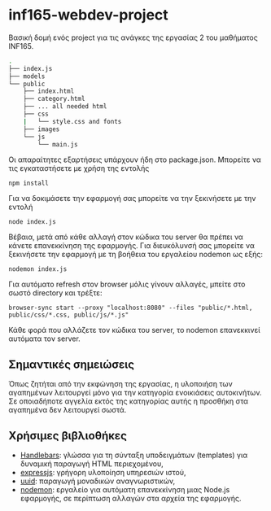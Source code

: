 # inf165-webdev-project
Βασική δομή ενός project για τις ανάγκες της εργασίας 2 του μαθήματος INF165.

```bash
.
├── index.js
├── models
└── public
    ├── index.html
    ├── category.html
    ├── ... all needed html
    ├── css
    |   └── style.css and fonts
    ├── images
    └── js
        └── main.js
```

Οι απαραίτητες εξαρτήσεις υπάρχουν ήδη στο package.json. 
Μπορείτε να τις εγκαταστήσετε με χρήση της εντολής
```
npm install
```

Για να δοκιμάσετε την εφαρμογή σας μπορείτε να την ξεκινήσετε με την εντολή
```
node index.js
```

Βέβαια, μετά από κάθε αλλαγή στον κώδικα του server θα πρέπει να κάνετε επανεκκίνηση της εφαρμογής. Για διευκόλυνσή σας μπορείτε να ξεκινήσετε την εφαρμογή με τη βοήθεια του εργαλείου nodemon ως εξής:

```
nodemon index.js
```
Για αυτόματο refresh στον browser μόλις γίνουν αλλαγές, μπείτε στο σωστό directory και τρέξτε:
```
browser-sync start --proxy "localhost:8080" --files "public/*.html, public/css/*.css, public/js/*.js"
```

Κάθε φορά που αλλάζετε τον κώδικα του server, το nodemon επανεκκινεί αυτόματα τον server.

## Σημαντικές σημειώσεις
Όπως ζητήται από την εκφώνηση της εργασίας, η υλοποιήση των αγαπημένων λειτουργεί μόνο για την κατηγορία ενοικιάσεις αυτοκινήτων. Σε οποιαδήποτε αγγελία εκτός της κατηγορίας αυτής η προσθήκη στα αγαπημένα δεν λειτουργεί σωστά.

## Χρήσιμες βιβλιοθήκες

- [Handlebars](https://handlebarsjs.com/guide/): γλώσσα για τη σύνταξη υποδειγμάτων (templates) για δυναμική παραγωγή HTML περιεχομένου,
- [expressjs](https://expressjs.com/en/guide/routing.html): γρήγορη υλοποίηση υπηρεσιών ιστού,
- [uuid](https://www.npmjs.com/package/uuid): παραγωγή μοναδικών αναγνωριστικών,
- [nodemon](https://www.npmjs.com/package/nodemon): εργαλείο για αυτόματη επανεκκίνηση μιας Node.js εφαρμογής, σε περίπτωση αλλαγών στα αρχεία της εφαρμογής.
